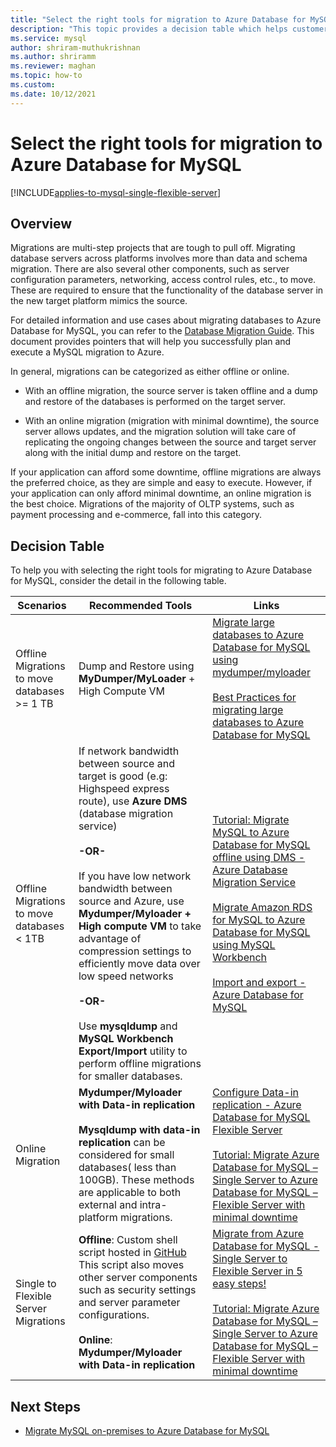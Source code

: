 ```yaml
---
title: "Select the right tools for migration to Azure Database for MySQL"
description: "This topic provides a decision table which helps customers in picking the right tools for migrating into Azure Database for MySQL"
ms.service: mysql
author: shriram-muthukrishnan
ms.author: shriramm
ms.reviewer: maghan
ms.topic: how-to
ms.custom:
ms.date: 10/12/2021
---
```


# Select the right tools for migration to Azure Database for MySQL

[!INCLUDE[applies-to-mysql-single-flexible-server](includes/applies-to-mysql-single-flexible-server.md)]

## Overview

Migrations are multi-step projects that are tough to pull off. Migrating database servers across platforms involves more than data and schema migration. There are also several other components, such as server configuration parameters, networking, access control rules, etc., to move. These are required to ensure that the functionality of the database server in the new target platform mimics the source. 

For detailed information and use cases about migrating databases to Azure Database for MySQL, you can refer to the [Database Migration Guide](migrate/mysql-on-premises-azure-db/01-mysql-migration-guide-intro). This document provides pointers that will help you successfully plan and execute a MySQL migration to Azure. 

In general, migrations can be categorized as either offline or online. 

- With an offline migration, the source server is taken offline and a dump and restore of the databases is performed on the target server. 

- With an online migration (migration with minimal downtime), the source server allows updates, and the migration solution will take care of replicating the ongoing changes between the source and target server along with the initial dump and restore on the target. 

If your application can afford some downtime, offline migrations are always the preferred choice, as they are simple and easy to execute. However, if your application can only afford minimal downtime, an online migration is the best choice. Migrations of the majority of OLTP systems, such as payment processing and e-commerce, fall into this category. 

## Decision Table

To help you with selecting the right tools for migrating to Azure Database for MySQL, consider the detail in the following table. 

| Scenarios | Recommended Tools | Links |
|-------|------|------------|
| Offline Migrations to move databases >= 1 TB | Dump and Restore using **MyDumper/MyLoader** + High Compute VM | [Migrate large databases to Azure Database for MySQL using mydumper/myloader](concepts-migrate-mydumper-myloader) <br><br> [Best Practices for migrating large databases to Azure Database for MySQL](https://techcommunity.microsoft.com/t5/azure-database-for-mysql/best-practices-for-migrating-large-databases-to-azure-database/ba-p/1362699)|
| Offline Migrations to move databases < 1TB  | If network bandwidth between source and target is good (e.g: Highspeed express route), use **Azure DMS** (database migration service)  <br><br>   **-OR-** <br><br> If you have low network bandwidth between source and Azure, use **Mydumper/Myloader + High compute VM** to take advantage of compression settings to efficiently move data over low speed networks  <br><br> **-OR-** <br><br> Use **mysqldump** and **MySQL Workbench Export/Import** utility to perform offline migrations for smaller databases.  | [Tutorial: Migrate MySQL to Azure Database for MySQL offline using DMS - Azure Database Migration Service](../dms/tutorial-mysql-azure-mysql-offline-portal)<br><br>  [Migrate Amazon RDS for MySQL to Azure Database for MySQL using MySQL Workbench](how-to-migrate-rds-mysql-workbench)<br><br>  [Import and export - Azure Database for MySQL](concepts-migrate-import-export)|
| Online Migration |  **Mydumper/Myloader with Data-in replication** <br><br> **Mysqldump with data-in replication** can be considered for small databases( less than 100GB).  These methods are applicable to both external and intra-platform migrations. | [Configure Data-in replication - Azure Database for MySQL Flexible Server](flexible-server/how-to-data-in-replication) <br><br> [Tutorial: Migrate Azure Database for MySQL – Single Server to Azure Database for MySQL – Flexible Server with minimal downtime](howto-migrate-single-flexible-minimum-downtime) |
|Single to Flexible Server Migrations |  **Offline**: Custom shell script hosted in [GitHub](https://github.com/Azure/azure-mysql/tree/master/azuremysqltomysqlmigrate) This script also moves other server components such as security settings and server parameter configurations. <br><br>**Online**: **Mydumper/Myloader with Data-in replication** |  [Migrate from Azure Database for MySQL - Single Server to Flexible Server in 5 easy steps!](https://techcommunity.microsoft.com/t5/azure-database-for-mysql/migrate-from-azure-database-for-mysql-single-server-to-flexible/ba-p/2674057)<br><br>   [Tutorial: Migrate Azure Database for MySQL – Single Server to Azure Database for MySQL – Flexible Server with minimal downtime](howto-migrate-single-flexible-minimum-downtime)| 

## Next Steps
* [Migrate MySQL on-premises to Azure Database for MySQL](migrate/mysql-on-premises-azure-db/01-mysql-migration-guide-intro)

<br><br>